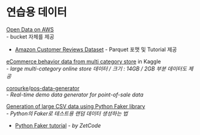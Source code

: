 # 연습용 데이터

[Open Data on AWS](https://registry.opendata.aws/)\
&#x20; \-  bucket 자체를 제공&#x20;

* [Amazon Customer Reviews Dataset](https://registry.opendata.aws/amazon-reviews/) - Parquet 포맷 및 Tutorial 제공

[eCommerce behavior data from multi category store](https://www.kaggle.com/mkechinov/ecommerce-behavior-data-from-multi-category-store) in Kaggle\
&#x20; \-  _large multi-category online store 데이터 / 크기 : 14GB / 2GB 부분 데이터도 제공_

[corourke](https://github.com/corourke)/[pos-data-generator](https://github.com/corourke/pos-data-generator)\
&#x20; \-  _Real-time demo data generator for point-of-sale data_

[Generation of large CSV data using Python Faker library](https://towardsdatascience.com/generation-of-large-csv-data-using-python-faker-8cfcbedca7a7)\
&#x20; \-  _Python의 Faker로 테스트용 랜덤 데이터 생성하는 법_

* [Python Faker tutorial](http://zetcode.com/python/faker/) _- by ZetCode_


